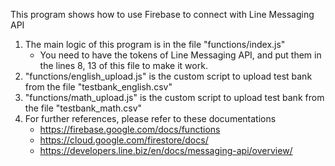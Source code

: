 This program shows how to use Firebase to connect with Line Messaging API 

1. The main logic of this program is in the file "functions/index.js" 
    - You need to have the tokens of Line Messaging API, and put them in the lines 8, 13 of this file to make it work. 
2. "functions/english_upload.js" is the custom script to upload test bank from the file "testbank_english.csv"
3. "functions/math_upload.js" is the custom script to upload test bank from the file "testbank_math.csv"
4. For further references, please refer to these documentations
    - https://firebase.google.com/docs/functions
    - https://cloud.google.com/firestore/docs/
    - https://developers.line.biz/en/docs/messaging-api/overview/
